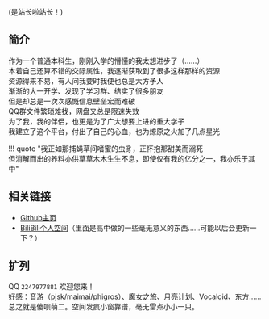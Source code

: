 (是站长啦站长！)

## 简介
作为一个普通本科生，刚刚入学的懵懂的我太想进步了（……）  
本着自己还算不错的交际属性，我逐渐获取到了很多这样那样的资源  
资源得来不易，有人问我要时我便也总是大方予人  
渐渐的大一开学、发现了学习群、结实了很多朋友  
但是却总是一次次感慨信息壁垒宏而难破  
QQ群文件繁琐难找，网盘又总是限速失效  
为了我，我的伴侣，也更是为了广大想要上进的重大学子  
我建立了这个平台，付出了自己的心血，也为燎原之火加了几点星光  

!!! quote "我正如那捕蝇草间嗜蜜的虫豸，正怀抱那甜美而溺死<br>但消解而出的养料亦供草草木木生生不息，即使仅有我的亿分之一，我亦乐于其中"

## 相关链接
- [Github主页](https://github.com/INFO-studio)  
- [BiliBili个人空间](https://space.bilibili.com/397039149)（里面是高中做的一些毫无意义的东西……可能以后会更新一下？）

## 扩列
QQ `2247977881` 欢迎您来！  
好感：音游（pjsk/maimai/phigros）、魔女之旅、月亮计划、Vocaloid、东方……  
总之就是傻呗萌二。空间发疯小窗靠谱，毫无雷点小小一只。